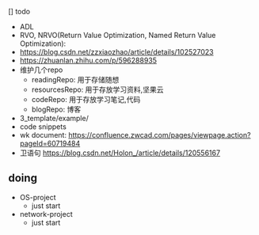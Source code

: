 [] todo
* ADL
* RVO, NRVO(Return Value Optimization, Named Return Value Optimization):
* https://blog.csdn.net/zzxiaozhao/article/details/102527023
* https://zhuanlan.zhihu.com/p/596288935
* 维护几个repo
  * readingRepo: 用于存储随想
  * resourcesRepo: 用于存放学习资料,坚果云
  * codeRepo: 用于存放学习笔记,代码
  * blogRepo: 博客
* 3_template/example/
* code snippets
* wk document: 
    https://confluence.zwcad.com/pages/viewpage.action?pageId=60719484
* 卫语句
    https://blog.csdn.net/Holon_/article/details/120556167
## doing

* OS-project
  * just start
* network-project
  * just start